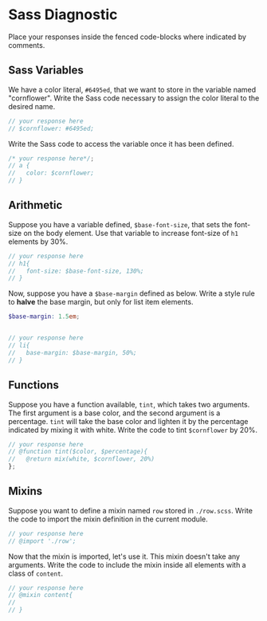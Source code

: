 # Sass Diagnostic

Place your responses inside the fenced code-blocks where indicated by comments.

## Sass Variables

We have a color literal, `#6495ed`, that we want to store in the variable named
"cornflower". Write the Sass code necessary to assign the color literal to the
desired name.

```scss
// your response here
// $cornflower: #6495ed;
```

Write the Sass code to access the variable once it has been defined.

```scss
/* your response here*/;
// a {
//   color: $cornflower;
// }
```

## Arithmetic

Suppose you have a variable defined, `$base-font-size`, that sets the font-size
on the body element. Use that variable to increase font-size of `h1`
elements by 30%.

```scss
// your response here
// h1{
//   font-size: $base-font-size, 130%;
// }
```

Now, suppose you have a `$base-margin` defined as below. Write a style rule to
**halve** the base margin, but only for list item elements.

```scss
$base-margin: 1.5em;
```

```scss

// your response here
// li{
//   base-margin: $base-margin, 50%;
// }
```

## Functions

Suppose you have a function available, `tint`, which takes two arguments. The
first argument is a base color, and the second argument is a percentage. `tint`
will take the base color and lighten it by the percentage indicated by mixing it
with white. Write the code to tint `$cornflower` by 20%.

```scss
// your response here
// @function tint($color, $percentage){
//   @return mix(white, $cornflower, 20%)
};
```

## Mixins

Suppose you want to define a mixin named `row` stored in `./row.scss`. Write the
code to import the mixin definition in the current module.

```scss
// your response here
// @import './row';
```

Now that the mixin is imported, let's use it. This mixin doesn't take any
arguments. Write the code to include the mixin inside all elements with a
class of `content`.

```scss
// your response here
// @mixin content{
//
// }
```
